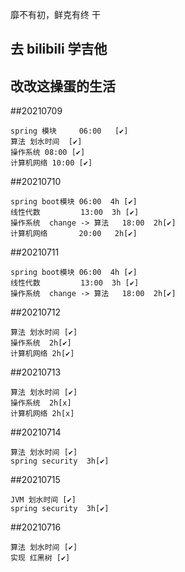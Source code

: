 靡不有初，鲜克有终    干


## 去 bilibili 学吉他

## 改改这操蛋的生活

##20210709

```
spring 模块     06:00   [✔]
算法 划水时间  [✔]
操作系统 08:00 [✔]
计算机网络 10:00 [✔]  
```

##20210710
```
spring boot模块 06:00  4h [✔]
线性代数         13:00  3h [✔]
操作系统  change -> 算法   18:00  2h[✔]
计算机网络       20:00   2h[✔]
```

##20210711
```
spring boot模块 06:00  4h [✔]
线性代数         13:00  3h [✔]
操作系统  change -> 算法   18:00  2h[✔]
```

##20210712
```
算法 划水时间 [✔]
操作系统  2h[✔]
计算机网络 2h[✔]
```

##20210713
```
算法 划水时间 [✔]
操作系统  2h[x]
计算机网络 2h[x]
```

##20210714
```
算法 划水时间 [✔]
spring security  3h[✔]
```

##20210715
```
JVM 划水时间 [✔]
spring security  3h[✔]
```

##20210716
```
算法 划水时间 [✔]
实现 红黑树 [✔]
```